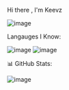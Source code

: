 Hi there , I'm Keevz

![image](https://user-images.githubusercontent.com/121359424/213553595-a616274a-10a6-4aba-a46c-dd8cded71070.png)



Langauges I Know:

![image](https://user-images.githubusercontent.com/121359424/212104561-f846d5f7-c783-4d32-9688-d4a1f2262d69.png) ![image](https://user-images.githubusercontent.com/121359424/212104580-f874f8f7-b95e-4038-89a5-e5983a630b44.png)


📊 GitHub Stats: 

![image](https://user-images.githubusercontent.com/121359424/212104643-03e82be9-07b0-4146-b3a3-947b29fb6700.png)


